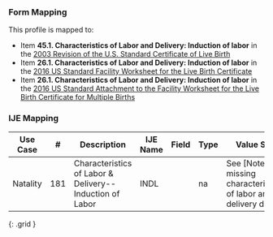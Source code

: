 ### Form Mapping
This profile is mapped to:
 * Item **45.1. Characteristics of Labor and Delivery: Induction of labor** in the [2003 Revision of the U.S. Standard Certificate of Live Birth](https://www.cdc.gov/nchs/data/dvs/birth11-03final-ACC.pdf)
 * Item **26.1. Characteristics of Labor and Delivery: Induction of labor** in the [2016 US Standard Facility Worksheet for the Live Birth Certificate](https://www.cdc.gov/nchs/data/dvs/facility-worksheet-2016-508.pdf)
 * Item **26.1. Characteristics of Labor and Delivery: Induction of labor** in the [2016 US Standard Attachment to the Facility Worksheet for the Live Birth Certificate for Multiple Births](https://www.cdc.gov/nchs/data/dvs/multiple-births-worksheet-2016.pdf)

### IJE Mapping

| **Use Case** |  **#**   |  **Description**  | **IJE Name**  |  **Field**  |  **Type**  | **Value Set**  |
| :---------: | --------------- | ------------ | ------------- | ---------- | ---------- | -------------- |
| Natality | 181 | Characteristics of Labor & Delivery--Induction of Labor | INDL |  |na |See [Note on missing characteristics of labor and delivery data] |
{: .grid }
